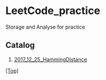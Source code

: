 # LeetCode_practice
Storage and Analyse for practice

## Catalog

1. [2017_12_25_HammingDistance](/src/HammingDistance/Solution.java)

[[Top]](#readme)
